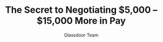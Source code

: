---
title: The Secret to Negotiating $5,000 – $15,000 More in Pay
publication: glassdoor
article_url: https://www.glassdoor.com/blog/negotiation-secrets/
author: Glassdoor Team
publication_date: 08-15-2018
---